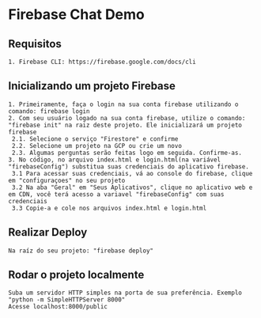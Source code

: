 # Firebase Chat Demo

## Requisitos

```1. Firebase CLI: https://firebase.google.com/docs/cli```<br>

## Inicializando um projeto Firebase
```1. Primeiramente, faça o login na sua conta firebase utilizando o comando: firebase login```<br>
```2. Com seu usuário logado na sua conta firebase, utilize o comando: "firebase init" na raiz deste projeto. Ele inicializará um projeto firebase```<br>
``` 2.1. Selecione o serviço "Firestore" e confirme```<br>
``` 2.2. Selecione um projeto na GCP ou crie um novo```<br>
``` 2.3. Algumas perguntas serão feitas logo em seguida. Confirme-as.```<br>
```3. No código, no arquivo index.html e login.html(na variável "firebaseConfig") substitua suas credenciais do aplicativo firebase.```<br>
``` 3.1 Para acessar suas credenciais, vá ao console do firebase, clique em "configuraçoes" no seu projeto```<br>
``` 3.2 Na aba "Geral" em "Seus Aplicativos", clique no aplicativo web e em CDN, você terá acesso a variavel "firebaseConfig" com suas credenciais```<br>
``` 3.3 Copie-a e cole nos arquivos index.html e login.html```<br>

## Realizar Deploy
```Na raíz do seu projeto: "firebase deploy"```<br>

## Rodar o projeto localmente
```Suba um servidor HTTP simples na porta de sua preferência. Exemplo "python -m SimpleHTTPServer 8000"```<br>
```Acesse localhost:8000/public```<br>